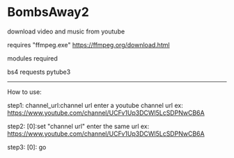 # BombsAway2
download video and music from youtube 

requires  "ffmpeg.exe"  https://ffmpeg.org/download.html

modules required 

bs4
requests
pytube3

---------------------------------------------------
How to use:

step1:
channel_url:channel url     enter a youtube channel url  ex: https://www.youtube.com/channel/UCFv1Up3DCWl5LcSDPNwCB6A

step2:
[0]:set "channel url"      enter the same url  ex: https://www.youtube.com/channel/UCFv1Up3DCWl5LcSDPNwCB6A

step3:
[0]: go


